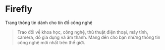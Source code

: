 # Firefly
Trang thông tin dành cho tín đồ công nghệ
> Trao đổi về khoa học, công nghệ, thủ thuật điện thoại, máy tính, camera, đồ gia dụng và âm thanh.
> Mang đến cho bạn những thông tin công nghệ mới nhất trên thế giới.
